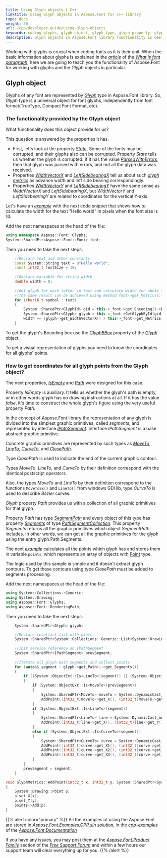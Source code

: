 ```yaml
---
title: Using Glyph objects | C++
linktitle: Using Glyph objects in Aspose.Font for C++ library
type: docs
weight: 50
url: /cpp/developer-guide/using-glyph-objects
keywords: coding glyphs, glyph object, glyph type, glyph property, glyphs software, scripting glyphs
description: Glyph objects in Aspose.Font library functionality is described by the properties it has. The attached code snippets help you understand how to code Glyphs.
---
```


Working with glyphs is crucial when coding fonts as it is their unit. When the basic information about glyphs is explained in the [*article*](https://docs.aspose.com/font/net/what-is-font/glyph/) of the [*What is font paragraph*](https://docs.aspose.com/font/net/what-is-font/), here we are going to teach you the functionality of Aspose.Font for working with glyphs and the *Glyph* objects in particular.

## Glyph object

				
Glyphs of any font are represented by [*Glyph*](https://reference.aspose.com/font/cpp/aspose.font.glyphs/glyph) type in Aspose.Font library.
So, *Glyph* type is a universal object for font glyphs, independently from font format(TrueType, Compact Font Format, etc).

### The functionality provided by the Glyph object

What functionality does this object provide for us?
	
This question is answered by the properties it has. 

- First, let's look at the property [*State*](https://reference.aspose.com/font/cpp/class/aspose.font.glyphs.glyph#a429ca552ff46331e65e307a9a1d754b5). Some of the fonts may be corrupted, and their glyphs also can be corrupted.
Property *State* tells us whether the glyph is corrupted. If it has the value [*ParsedWithErrors*](https://reference.aspose.com/font/cpp/namespace/aspose.font.glyphs#acd6c03fef04c5af04d4e4085a1eb44b4), then that glyph was parsed with errors, and not all the glyph data was received.
- Properties [*WidthVectorX*](https://reference.aspose.com/font/cpp/class/aspose.font.glyphs.glyph#a781baf958e0486057caedc041175bc23) and [*LeftSidebearingX*](https://reference.aspose.com/font/cpp/class/aspose.font.glyphs.glyph#a5b73723c57eb95de14146c7993d3b3a4) tell us about such [*glyph metrics*](https://docs.aspose.com/font/net/what-is-font/glyph/#glyph-metrics) as advance width and left side bearing correspondingly.
- Properties [*WidthVectorY*](https://reference.aspose.com/font/cpp/class/aspose.font.glyphs.glyph#af1ac799dcbee5a73f217515dd9cbaafa) and [*LeftSidebearingY*](https://reference.aspose.com/font/cpp/class/aspose.font.glyphs.glyph#a021ba54c2b77a350ffad84d01099335f) have the same sense as *WidthVectorX* and *LeftSidebearingX*, but *WidthVectorY* and *LeftSidebearingY* are related to coordinates for the vertical Y-axis.

Let's have an [*example*](https://github.com/aspose-font/Aspose.Font-Documentation/blob/master/cpp-examples/Aspose.Font.Examples.CPP/source/Glyphs/GlyphMetrics.cpp) with the next code snippet that shows how to calculate the width for the text "Hello world" in pixels when the font size is 10.

Add the next namespaces at the head of the file:

```C++
using namespace Aspose::Font::Glyphs;
System::SharedPtr<Aspose::Font::Font> font;
```

Then you need to take the next steps:

```C++
    //Declare text and other constants
    const System::String text = u"Hello world";
    const int32_t fontSize = 10;
    
    //Declare variable for string width
    double width = 0;
    
    //Get glyph for each letter in text and calculate width for whole text.
    //The same result can be achieved using method font->get_Metrics()->MeasureString(text, fontSize).
    for (char16_t symbol : text)
    {
        System::SharedPtr<GlyphId> gid = this->_font->get_Encoding()->DecodeToGid(symbol);
        System::SharedPtr<Glyph> glyph = this->_font->GetGlyphById(gid);
        width += (glyph->get_WidthVectorX() / this->_font->get_Metrics()->get_UnitsPerEM()) * fontSize;
    }

```

To get the glyph's Bounding box use the [*GlyphBBox*](https://reference.aspose.com/font/cpp/class/aspose.font.glyphs.glyph#a5cb7d6b41e3ceb3a0abb371ecd993be3) property of the [*Glyph*](https://reference.aspose.com/font/cpp/aspose.font.glyphs/glyph) object. 

To get a visual representation of glyphs you need to know the coordinates for all glyphs' points.

### How to get coordinates for all glyph points from the Glyph object?

The next properties, [*IsEmpty*](https://reference.aspose.com/font/cpp/class/aspose.font.glyphs.glyph#ab9b4c978123d021d2be7b5bce6e24541) and [*Path*](https://reference.aspose.com/font/cpp/class/aspose.font.glyphs.glyph#a92dba17a5750ba41154c706493f4d289) were designed for this case.
	
Property *IsEmpty* is auxiliary. It tells us whether the glyph's path is empty, or in other words glyph has no drawing instructions at all. If it has the value *false*, it's time to construct the whole glyph's figure using the very useful property *Path*.

In the concept of Aspose.Font library the representation of any glyph is divided into the simplest graphic primitives, called *segments*, and represented by interface [*IPathSegment*](https://reference.aspose.com/font/cpp/class/aspose.font.rendering_path.i_path_segment). 
Interface *IPathSegment* is a base abstract graphic primitive. 

Concrete graphic primitives are represented by such types as [*MoveTo*](https://reference.aspose.com/font/cpp/class/aspose.font.rendering_path.move_to), [*LineTo*](https://reference.aspose.com/font/cpp/class/aspose.font.rendering_path.line_to), [*CurveTo*](https://reference.aspose.com/font/cpp/class/aspose.font.rendering_path.curve_to), and [*ClosePath*](https://reference.aspose.com/font/cpp/class/aspose.font.rendering_path.close_path).

Type *ClosePath* is used to indicate the end of the current graphic contour. 

Types *MoveTo*, *LineTo*, and *CurveTo* by their definition correspond with the identical postscript operators.

Also, the types *MoveTo* and *LineTo* by their definition correspond to the functions `MoveToEx()` and `LineTo()`  from windows GDI lib, type *CurveTo* is used to describe *Bézier* curves.

*Glyph* property *Path* provides us with a collection of all graphic primitives for that glyph. 

Property *Path* has type [*SegmentPath*](https://reference.aspose.com/font/cpp/class/aspose.font.rendering_path.segment_path) and every object of this type has property [*Segments*](https://reference.aspose.com/font/cpp/class/aspose.font.rendering_path.segment_path#a60bccd351dedfb1ee9e8ba756b8d77cb) of type [*PathSegmentCollection*](https://reference.aspose.com/font/cpp/class/aspose.font.rendering_path.path_segment_collection). This property *Segments* returns all the graphic primitives which object *SegmentPath* includes. In other words, we can get all the graphic primitives for the glyph using the entry glyph.Path.Segments.

The next [*example*](https://github.com/aspose-font/Aspose.Font-Documentation/blob/master/cpp-examples/Aspose.Font.Examples.CPP/source/Glyphs/GlyphMetrics.cpp) calculates all the points which glyph has and stores them in variable `points`, which represents an array of objects with [Point](https://docs.microsoft.com/en-us/dotnet/api/system.drawing.point?view=net-6.0) type.

The logic used by this sample is simple and it doesn't extract glyph contours. To get these contours using type *ClosePath* must be added to segments processing. 

Add the next namespaces at the head of the file:

```C++
using System::Collections::Generic;
using System::Drawing;
using Aspose::Font::Glyphs;
using Aspose::Font::RenderingPath;
```

Then you need to take the next steps:

```C++
    System::SharedPtr<Glyph> glyph;

    //Declare resultant list with pints
    System::SharedPtr<System::Collections::Generic::List<System::Drawing::Point>> points = System::MakeObject<System::Collections::Generic::List<System::Drawing::Point>>();
    
    //Init service reference on IPathSegment
    System::SharedPtr<IPathSegment> prevSegment;
    
    //Iterate all glyph path segments and collect points
    for (auto&& segment : glyph->get_Path()->get_Segments())
    {
        if ((System::ObjectExt::Is<LineTo>(segment)) || (System::ObjectExt::Is<CurveTo>(segment)))
        {
            if (System::ObjectExt::Is<MoveTo>(prevSegment))
            {
                System::SharedPtr<MoveTo> moveTo = System::DynamicCast_noexcept<Aspose::Font::RenderingPath::MoveTo>(prevSegment);
                AddPoint((int32_t)moveTo->get_X(), (int32_t)moveTo->get_Y(), points);
            }
            if (System::ObjectExt::Is<LineTo>(segment))
            {
                System::SharedPtr<LineTo> line = System::DynamicCast_noexcept<Aspose::Font::RenderingPath::LineTo>(segment);
                AddPoint((int32_t)line->get_X(), (int32_t)line->get_Y(), points);
            }
            else if (System::ObjectExt::Is<CurveTo>(segment))
            {
                System::SharedPtr<CurveTo> curve = System::DynamicCast_noexcept<Aspose::Font::RenderingPath::CurveTo>(segment);
                AddPoint((int32_t)curve->get_X1(), (int32_t)curve->get_Y1(), points);
                AddPoint((int32_t)curve->get_X2(), (int32_t)curve->get_Y2(), points);
                AddPoint((int32_t)curve->get_X3(), (int32_t)curve->get_Y3(), points);
            }
        }
        prevSegment = segment;
    }	

void GlyphMetrics::AddPoint(int32_t x, int32_t y, System::SharedPtr<System::Collections::Generic::List<System::Drawing::Point>> points)
{
    System::Drawing::Point p;
    p.set_X(x);
    p.set_Y(y);
    points->Add(p);
}

```


{{% alert color="primary" %}}
All the examples of using the Aspose.Font are stored in [*Aspose.Font.Examples.CPP.sln solution*](https://github.com/aspose-font/Aspose.Font-Documentation/tree/master/cpp-examples), in the [*cpp-examples*](https://github.com/aspose-font/Aspose.Font-Documentation/tree/master/cpp-examples) of the [*Aspose.Font Documentation*](https://github.com/aspose-font/Aspose.Font-Documentation)

If you have any issues, you may post them at the [*Aspose.Font.Product Family*](https://forum.aspose.com/c/font/41) section of the [*Free Support Forum*](https://forum.aspose.com/) and within a few hours our support team will clear everything up for you.
{{% /alert %}}

